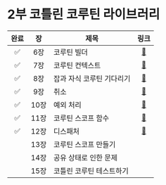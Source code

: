 # 2부 코틀린 코루틴 라이브러리

| 완료 |  장  | 제목             |                                      링크                                       |
|:--:|:---:|----------------|:-----------------------------------------------------------------------------:|
| ✅  | 6장  | 코루틴 빌더         | [📜](https://github.com/ppeper/Kotlin-Coroutines/tree/main/docs/chapter2/6장)  |
| ✅  | 7장  | 코루틴 컨텍스트       | [📜](https://github.com/ppeper/Kotlin-Coroutines/tree/main/docs/chapter2/7장)  |
| ✅  | 8장  | 잡과 자식 코루틴 기다리기 | [📜](https://github.com/ppeper/Kotlin-Coroutines/tree/main/docs/chapter2/8장)  |
| ✅  | 9장  | 취소             | [📜](https://github.com/ppeper/Kotlin-Coroutines/tree/main/docs/chapter2/9장)  |
| ✅  | 10장 | 예외 처리          | [📜](https://github.com/ppeper/Kotlin-Coroutines/tree/main/docs/chapter2/10장) |
| ✅  | 11장 | 코루틴 스코프 함수     | [📜](https://github.com/ppeper/Kotlin-Coroutines/tree/main/docs/chapter2/11장) |
| ✅  | 12장 | 디스패처           | [📜](https://github.com/ppeper/Kotlin-Coroutines/tree/main/docs/chapter2/12장) |
|    | 13장 | 코루틴 스코프 만들기    |                                                                               |
|    | 14장 | 공유 상태로 인한 문제   |                                                                               |
|    | 15장 | 코틀린 코루틴 테스트하기  |                                                                               |
